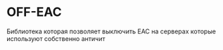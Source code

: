 # OFF-EAC
Библиотека которая позволяет выключить EAC на серверах которые используют собственно античит
